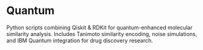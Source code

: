 # Quantum
Python scripts combining Qiskit &amp; RDKit for quantum-enhanced molecular similarity analysis. Includes Tanimoto similarity encoding, noise simulations, and IBM Quantum integration for drug discovery research.
